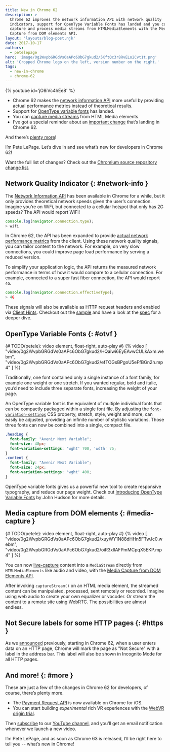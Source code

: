 ```yaml
---
title: New in Chrome 62
description: >
  Chrome 62 improves the network information API with network quality
  indicators, support for OpenType Variable Fonts has landed and you can now
  capture and process media streams from HTMLMediaElements with the Media
  Capture from DOM elements API.
layout: 'layouts/blog-post.njk'
date: 2017-10-17
authors:
  - petelepage
hero: 'image/0g2WvpbGRGdVs0aAPc6ObG7gkud2/5KftQc3rBRvELo2Cvt1t.png'
alt: 'Cropped Chrome logo on the left, version number on the right.'
tags:
  - new-in-chrome
  - chrome-62
---
```


{% youtube id='jO8iVc4hEe8' %}

* Chrome 62 makes the [network information API](#network-info) more useful
  by providing actual performance metrics instead of theoretical results.
* Support for [OpenType variable fonts](#otvf) has landed.
* You can [capture media streams](#capture-media-streams) from HTML Media elements.
* I’ve got a special reminder about an [important change](#https) that’s
  landing in Chrome 62.

And there’s [plenty more](#more)!

I’m Pete LePage. Let’s dive in and see what’s new for developers in Chrome 62!

Want the full list of changes? Check out the
[Chromium source repository change list](https://chromium.googlesource.com/chromium/src/+log/61.0.3163.79..62.0.3202.62).

## Network Quality Indicator {: #network-info }

The [Network Information API](https://wicg.github.io/netinfo/) has been
available in Chrome for a while, but it only provides theoretical network
speeds given the user’s connection. Imagine you’re on WiFi, but connected to
a cellular hotspot that only has 2G speeds? The API would report WiFi!

```js
console.log(navigator.connection.type);
> wifi
```

In Chrome 62, the API has been expanded to provide
[actual network performance metrics](https://www.chromestatus.com/feature/5108786398232576)
from the client.  Using these network quality signals, you can tailor content
to the network. For example, on very slow connections, you could improve page
load performance by serving a reduced version.

To simplify your application logic, the API returns the measured network
performance in terms of how it would compare to a cellular connection. For
example, connected to a super fast fiber connection, the API would report `4G`.

```js
console.log(navigator.connection.effectiveType);
> 4G
```

These signals will also be available as HTTP request headers and enabled via
[Client Hints](http://httpwg.org/http-extensions/client-hints.html). Checkout
out the [sample](https://googlechrome.github.io/samples/network-information/)
and have a look at the [spec](https://wicg.github.io/netinfo) for a deeper dive.

## OpenType Variable Fonts {: #otvf }

{# TODO(petele): video element, float-right, auto-play #}
{% video [
  "video/0g2WvpbGRGdVs0aAPc6ObG7gkud2/HQaiwi6EyEAvwCULkAxm.webm",
  "video/0g2WvpbGRGdVs0aAPc6ObG7gkud2/efTOGsBPgoU5eFfBGn2h.mp4"
  ]
%}

Traditionally, one font contained only a single instance of a font family,
for example one weight or one stretch. If you wanted regular, bold and italic,
you’d need to include three separate fonts, increasing the weight of your page.

An OpenType variable font is the equivalent of multiple individual fonts that
can be compactly packaged within a single font file. By adjusting the
[`font-variation-settings`](https://drafts.csswg.org/css-fonts-4/#font-variation-settings-def)
CSS property, stretch, style, weight and more, can easily be adjusted,
providing an infinite number of stylistic variations. Those three fonts can
now be combined into a single, compact file.

```css
.heading {
  font-family: "Avenir Next Variable";
  font-size: 48px;
  font-variation-settings: 'wght' 700, 'wdth' 75;
}
.content {
  font-family: "Avenir Next Variable";
  font-size: 24px;
  font-variation-settings: 'wght' 400;
}
```

OpenType variable fonts gives us a powerful new tool to create responsive
typography, and reduce our page weight. Check out
[Introducing OpenType Variable Fonts](https://medium.com/@tiro/https-medium-com-tiro-introducing-opentype-variable-fonts-12ba6cd2369)
by John Hudson for more details.

## Media capture from DOM elements {: #media-capture }

{# TODO(petele): video element, float-right, auto-play #}
{% video [
  "video/0g2WvpbGRGdVs0aAPc6ObG7gkud2/xuyWY1N88dHHn5FTwJc0.webm",
  "video/0g2WvpbGRGdVs0aAPc6ObG7gkud2/oiR3xllAFPmMCpqX5EKP.mp4"
] %}

You can now
[live-capture](https://rawgit.com/yellowdoge/demos/master/videoelementcapture.html)
content into a `MediaStream` directly from `HTMLMediaElements` like audio and
video, with the
[Media Capture from DOM Elements API](https://w3c.github.io/mediacapture-fromelement/#html-media-element-media-capture-extensions).

After invoking `captureStream()` on an HTML media element, the streamed
content can be manipulated, processed, sent remotely or recorded. Imagine
using web audio to create your own equalizer or vocoder. Or stream the
content to a remote site using WebRTC. The possibilities are almost endless.

## Not Secure labels for some HTTP pages {: #https }

As we [announced](https://blog.chromium.org/2017/04/next-steps-toward-more-connection.html)
previously, starting in Chrome 62, when a user enters data on an HTTP page,
Chrome will mark the page as "Not Secure" with a label in the address bar.
This label will also be shown in Incognito Mode for all HTTP pages.

## And more! {: #more }

These are just a few of the changes in Chrome 62 for developers, of course,
there’s plenty more.

* The [Payment Request API](https://developers.google.com/web/fundamentals/payments/) is now available on
  Chrome for iOS.
* You can start building _experimental_ rich VR experiences with the
  [WebVR origin trial](http://bit.ly/OriginTrialSignup).

Then [subscribe](https://goo.gl/6FP1a5) to our
[YouTube channel](https://www.youtube.com/user/ChromeDevelopers/), and
you’ll get an email notification whenever we launch a new video.

I’m Pete LePage, and as soon as Chrome 63 is released, I’ll be right
here to tell you -- what’s new in Chrome!
